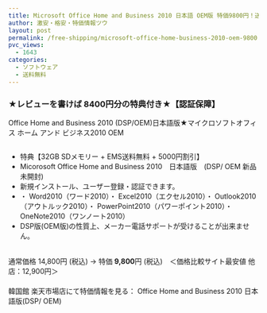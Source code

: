 ```yaml
---
title: Microsoft Office Home and Business 2010 日本語 OEM版 特価9800円！送料無料！
author: 激安・格安・特価情報ツウ
layout: post
permalink: /free-shipping/microsoft-office-home-business-2010-oem-9800.html
pvc_views:
  - 1643
categories:
  - ソフトウェア
  - 送料無料
---
```

### ★レビューを書けば 8400円分の特典付き★【認証保障】  
Office Home and Business 2010 (DSP/OEM)日本語版★マイクロソフトオフィス ホーム アンド ビジネス2010 OEM

<div class="img-bg2 img_L">
  <img src="http://hbb.afl.rakuten.co.jp/hgb/?pc=http%3a%2f%2fthumbnail.image.rakuten.co.jp%2f%400_mall%2fkankokukan%2fcabinet%2fghd%2fimg58421096.jpg%3f_ex%3d128x128&#038;m=http%3a%2f%2fthumbnail.image.rakuten.co.jp%2f%400_mall%2fkankokukan%2fcabinet%2fghd%2fimg58421096.jpg" border="0" title="" alt="" />
</div>

<!--more-->

  * 特典【32GB SDメモリー + EMS送料無料 + 5000円割引】
  * Micorosoft Office Home and Business 2010　日本語版　(DSP/ OEM 新品未開封)
  * 新規インストール、ユーザー登録・認証できます。
  * ・ Word2010（ワード2010）・ Excel2010（エクセル2010）・ Outlook2010（アウトルック2010）・ PowerPoint2010（パワーポイント2010）・ OneNote2010（ワンノート2010）
  * DSP版(OEM版)の性質上、メーカー電話サポートが受けることが出来ません。

<br clear="all" />通常価格 14,800円 (税込) → 特価 <span class="tokka-price"><strong>9,800</strong></span>円 (税込)　＜価格比較サイト最安値 他店：12,900円＞  
　　  
韓国館 楽天市場店にて特価情報を見る： <span class="fs150p">Office Home and Business 2010 日本語版(DSP/ OEM)</span>